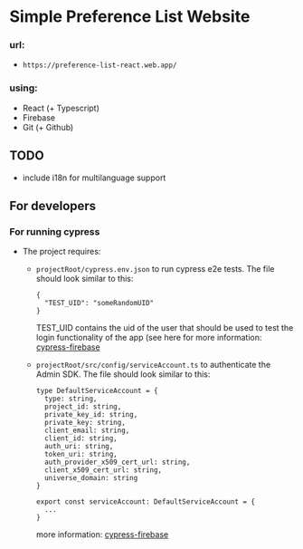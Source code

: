 # Simple Preference List Website

### url:

- `https://preference-list-react.web.app/`

### using:

- React (+ Typescript)
- Firebase
- Git (+ Github)

## TODO

- include i18n for multilanguage support

## For developers

### For running cypress

- The project requires:
    - `projectRoot/cypress.env.json` to run cypress e2e tests. The file should look similar to this:
      ```
      {
        "TEST_UID": "someRandomUID"
      }
      ```
      TEST_UID contains the uid of the user that should be used to test the login functionality of the app (see here for
      more information: [cypress-firebase](https://www.npmjs.com/package/cypress-firebase#user-content-auth)

    - `projectRoot/src/config/serviceAccount.ts` to authenticate the Admin SDK. The file should look similar to this:
      ```
      type DefaultServiceAccount = {
        type: string,
        project_id: string,
        private_key_id: string,
        private_key: string,
        client_email: string,
        client_id: string,
        auth_uri: string,
        token_uri: string,
        auth_provider_x509_cert_url: string,
        client_x509_cert_url: string,
        universe_domain: string
      }
      
      export const serviceAccount: DefaultServiceAccount = {
        ...
      }
      ```
      more information: [cypress-firebase](https://www.npmjs.com/package/cypress-firebase#user-content-setup)
